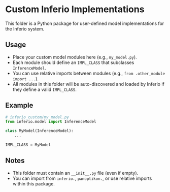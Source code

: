 # Custom Inferio Implementations

This folder is a Python package for user-defined model implementations for the Inferio system.

## Usage

- Place your custom model modules here (e.g., `my_model.py`).
- Each module should define an `IMPL_CLASS` that subclasses `InferenceModel`.
- You can use relative imports between modules (e.g., `from .other_module import ...`).
- All modules in this folder will be auto-discovered and loaded by Inferio if they define a valid `IMPL_CLASS`.

## Example

```python
# inferio_custom/my_model.py
from inferio.model import InferenceModel

class MyModel(InferenceModel):
    ...

IMPL_CLASS = MyModel
```

## Notes

- This folder must contain an `__init__.py` file (even if empty).
- You can import from `inferio.`, `panoptikon.`, or use relative imports within this package.

